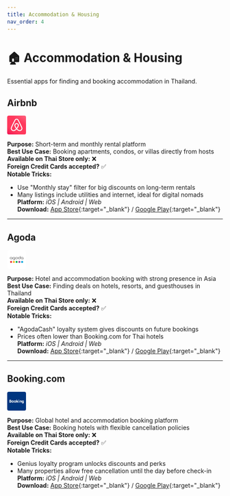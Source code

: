 ```yaml
---
title: Accommodation & Housing
nav_order: 4
---
```


# 🏠 Accommodation & Housing

Essential apps for finding and booking accommodation in Thailand.

## Airbnb

<img src="icons/airbnb.jpg" alt="Airbnb icon" width="44" height="44" style="vertical-align:text-bottom;border-radius:4px"/>

**Purpose:** Short-term and monthly rental platform  
**Best Use Case:** Booking apartments, condos, or villas directly from hosts  
**Available on Thai Store only:** ❌  
**Foreign Credit Cards accepted?** ✅  
**Notable Tricks:**  
- Use "Monthly stay" filter for big discounts on long-term rentals  
- Many listings include utilities and internet, ideal for digital nomads  
**Platform:** *iOS | Android | Web*  
**Download:** [App Store](https://apps.apple.com/th/app/airbnb/id401626263){:target="_blank"} / [Google Play](https://play.google.com/store/apps/details?id=com.airbnb.android){:target="_blank"}

---

## Agoda

<img src="icons/agoda.jpg" alt="Agoda icon" width="44" height="44" style="vertical-align:text-bottom;border-radius:4px"/>

**Purpose:** Hotel and accommodation booking with strong presence in Asia  
**Best Use Case:** Finding deals on hotels, resorts, and guesthouses in Thailand  
**Available on Thai Store only:** ❌  
**Foreign Credit Cards accepted?** ✅  
**Notable Tricks:**  
- "AgodaCash" loyalty system gives discounts on future bookings  
- Prices often lower than Booking.com for Thai hotels  
**Platform:** *iOS | Android | Web*  
**Download:** [App Store](https://apps.apple.com/th/app/agoda/id440676901){:target="_blank"} / [Google Play](https://play.google.com/store/apps/details?id=com.agoda.mobile.consumer){:target="_blank"}

---

## Booking.com

<img src="icons/booking-com.jpg" alt="Booking.com icon" width="44" height="44" style="vertical-align:text-bottom;border-radius:4px"/>

**Purpose:** Global hotel and accommodation booking platform  
**Best Use Case:** Booking hotels with flexible cancellation policies  
**Available on Thai Store only:** ❌  
**Foreign Credit Cards accepted?** ✅  
**Notable Tricks:**  
- Genius loyalty program unlocks discounts and perks  
- Many properties allow free cancellation until the day before check-in  
**Platform:** *iOS | Android | Web*  
**Download:** [App Store](https://apps.apple.com/th/app/booking-com-hotels-travel/id367003839){:target="_blank"} / [Google Play](https://play.google.com/store/apps/details?id=com.booking){:target="_blank"}
